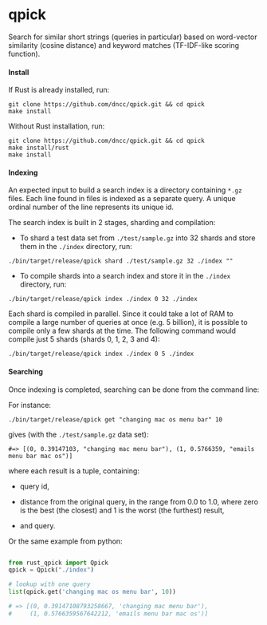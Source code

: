 qpick
===

Search for similar short strings (queries in particular) based on word-vector similarity (cosine distance) and keyword matches (TF-IDF-like scoring function).

#### Install

If Rust is already installed, run:

```
git clone https://github.com/dncc/qpick.git && cd qpick
make install
```

Without Rust installation, run:

```
git clone https://github.com/dncc/qpick.git && cd qpick
make install/rust
make install
```

#### Indexing

An expected input to build a search index is a directory containing `*.gz` files. Each line found in files is indexed as a separate query. A unique ordinal number of the line represents its unique id.

The search index is built in 2 stages, sharding and compilation:

 - To shard a test data set from `./test/sample.gz` into 32 shards and store them in the `./index` directory, run:

```
./bin/target/release/qpick shard ./test/sample.gz 32 ./index ""
```

 - To compile shards into a search index and store it in the `./index` directory, run:

```
./bin/target/release/qpick index ./index 0 32 ./index
```

Each shard is compiled in parallel. Since it could take a lot of RAM to compile a large number of queries at once (e.g. 5 billion), it is possible to compile only a few shards at the time. The following command would compile just 5 shards (shards 0, 1, 2, 3 and 4):

```
./bin/target/release/qpick index ./index 0 5 ./index
```

#### Searching

Once indexing is completed, searching can be done from the command line:

For instance:

```
./bin/target/release/qpick get "changing mac os menu bar" 10
```

gives (with the `./test/sample.gz` data set):
```
#=> [(0, 0.39147103, "changing mac menu bar"), (1, 0.5766359, "emails menu bar mac os")]
```

where each result is a tuple, containing:

  - query id,

  - distance from the original query, in the range from 0.0 to 1.0, where zero is the best (the closest) and 1 is the worst (the furthest) result,

  - and query.

Or the same example from python:

```python

from rust_qpick import Qpick
qpick = Qpick("./index")

# lookup with one query
list(qpick.get('changing mac os menu bar', 10))

# => [(0, 0.39147108793258667, 'changing mac menu bar'),
#     (1, 0.5766359567642212, 'emails menu bar mac os')]

```
